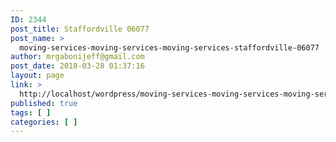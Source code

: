 ```yaml
---
ID: 2344
post_title: Staffordville 06077
post_name: >
  moving-services-moving-services-moving-services-staffordville-06077
author: mrgabonijeff@gmail.com
post_date: 2018-03-28 01:37:16
layout: page
link: >
  http://localhost/wordpress/moving-services-moving-services-moving-services-staffordville-06077/
published: true
tags: [ ]
categories: [ ]
---
```


